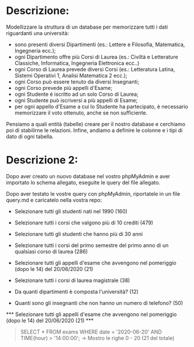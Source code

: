 # Descrizione: 

 Modellizzare la struttura di un database per memorizzare tutti i dati riguardanti una università:

- sono presenti diversi Dipartimenti (es.: Lettere e Filosofia, Matematica, Ingegneria ecc.);
- ogni Dipartimento offre più Corsi di Laurea (es.: Civiltà e Letterature Classiche, Informatica, Ingegneria Elettronica ecc..)
- ogni Corso di Laurea prevede diversi Corsi (es.: Letteratura Latina, Sistemi Operativi 1, Analisi Matematica 2 ecc.);
- ogni Corso può essere tenuto da diversi Insegnanti;
- ogni Corso prevede più appelli d'Esame;
- ogni Studente è iscritto ad un solo Corso di Laurea;
- ogni Studente può iscriversi a più appelli di Esame;
- per ogni appello d'Esame a cui lo Studente ha partecipato, è necessario memorizzare il voto ottenuto, anche se non sufficiente.


Pensiamo a quali entità (tabelle) creare per il nostro database e cerchiamo poi di stabilirne le relazioni. Infine, andiamo a definire le colonne e i tipi di dato di ogni tabella.

# Descrizione 2:

Dopo aver creato un nuovo database nel vostro phpMyAdmin e aver importato lo schema allegato, eseguite le query del file allegato.


Dopo aver testato le vostre query con phpMyAdmin, riportatele in un file query.md e caricatelo nella vostra repo: 

- Selezionare tutti gli studenti nati nel 1990 (160)

- Selezionare tutti i corsi che valgono più di 10 crediti (479)

- Selezionare tutti gli studenti che hanno più di 30 anni

- Selezionare tutti i corsi del primo semestre del primo anno di un qualsiasi corso di laurea (286)

- Selezionare tutti gli appelli d'esame che avvengono nel pomeriggio (dopo le 14) del 20/06/2020 (21)

- Selezionare tutti i corsi di laurea magistrale (38)

- Da quanti dipartimenti è composta l'università? (12)

- Quanti sono gli insegnanti che non hanno un numero di telefono? (50)



*** Selezionare tutti gli appelli d'esame che avvengono nel pomeriggio (dopo le 14) del 20/06/2020 (21) ***
> SELECT * FROM exams WHERE date = '2020-06-20' AND TIME(hour) > '14:00:00'; -> Mostro le righe 0 - 20 (21 del totale)